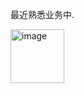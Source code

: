 最近熟悉业务中.

<img width="86" alt="image" src="https://github.com/user-attachments/assets/dd762a20-4290-49fc-9bfb-a6799fbda34a" />
